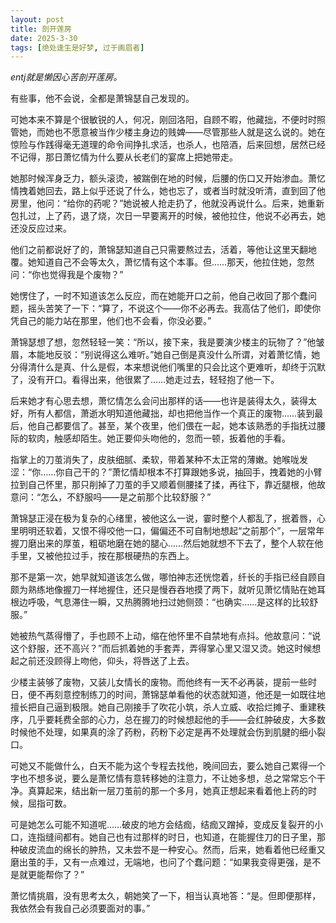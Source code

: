 ```yaml
---
layout: post
title: 剖开莲房
date: 2025-3-30
tags: [绝处逢生是好梦, 过于画眉者]
---
```


*entj就是懒因心苦剖开莲房。*

有些事，他不会说，全都是萧锦瑟自己发现的。

可她本来不算是个很敏锐的人，何况，刚回洛阳，自顾不暇，他藏拙，不便时时照管她，而她也不愿意被当作少楼主身边的贱婢——尽管那些人就是这么说的。她在惊险与作践得毫无道理的命令间挣扎求活，也杀人，也陪酒，后来回想，居然已经不记得，那日萧忆情为什么要从长老们的宴席上把她带走。

她那时候浑身乏力，额头滚烫，被踹倒在地的时候，后腰的伤口又开始渗血。萧忆情拽着她回去，路上似乎还说了什么，她也忘了，或者当时就没听清，直到回了他房里，他问：“给你的药呢？”她说被人抢走扔了，他就没再说什么。后来，她重新包扎过，上了药，退了烧，次日一早要离开的时候，被他拉住，他说不必再去，她还没反应过来。

他们之前都说好了的，萧锦瑟知道自己只需要熬过去，活着，等他让这里天翻地覆。她知道自己不会等太久，萧忆情有这个本事。但……那天，他拉住她，忽然问：“你也觉得我是个废物？”

她愣住了，一时不知道该怎么反应，而在她能开口之前，他自己收回了那个蠢问题，摇头苦笑了一下：“算了，不说这个——你不必再去。我高估了他们，即使你凭自己的能力站在那里，他们也不会看，你没必要。”

萧锦瑟想了想，忽然轻轻一笑：“所以，接下来，我是要演少楼主的玩物了？”他皱眉，本能地反驳：“别说得这么难听。”她自己倒是真没什么所谓，对着萧忆情，她分得清什么是真、什么是假，本来想说他们嘴里的只会比这个更难听，却终于沉默了，没有开口。看得出来，他很累了……她走过去，轻轻抱了他一下。

后来她才有心思去想，萧忆情怎么会问出那样的话——也许是装得太久，装得太好，所有人都信，萧逝水明知道他藏拙，却也把他当作一个真正的废物……装到最后，他自己都要信了。甚至，某个夜里，他们偎在一起，她本该熟悉的手指抚过腰际的软肉，触感却陌生。她正要仰头吻他的，忽而一顿，扳着他的手看。

指掌上的刀茧消失了，皮肤细腻、柔软，带着某种不太正常的薄嫩。她喉咙发涩：“你……你自己干的？”萧忆情却根本不打算跟她多说，抽回手，拽着她的小臂拉到自己怀里，那只削掉了刀茧的手又顺着侧腰揉了揉，再往下，靠近腿根，他故意问：“怎么，不舒服吗——是之前那个比较舒服？”

萧锦瑟正浸在极为复杂的心绪里，被他这么一说，霎时整个人都乱了，抿着唇，心里明明还软着，又恨不得咬他一口，偏偏还不可自制地想起“之前那个”，一层常年握刀磨出来的厚茧，粗砺地磨在她的腿心……然后她就想不下去了，整个人软在他手里，又被他拉过手，按在那根硬热的东西上。

那不是第一次，她早就知道该怎么做，哪怕神志还恍惚着，纤长的手指已经自顾自颇为熟练地像握刀一样地握住，还只是慢吞吞地摸了两下，就听见萧忆情贴在她耳根边呼吸，气息滞住一瞬，又热腾腾地扫过她侧颈：“也确实……是这样的比较舒服。”

她被热气蒸得懵了，手也顾不上动，缩在他怀里不自禁地有点抖。他故意问：“说这个舒服，还不高兴？”而后抓着她的手套弄，弄得掌心里又湿又烫。她这时候想起之前还没顾得上吻他，仰头，将唇送了上去。

少楼主装够了废物，又装儿女情长的废物。而他终有一天不必再装，提前一些时日，便不再刻意控制练刀的时间，萧锦瑟单看他的状态就知道，他还是一如既往地擅长把自己逼到极限。她自己刚接手了吹花小筑，杀人立威、收拾烂摊子、重建秩序，几乎要耗费全部的心力，总在握刀的时候想起他的手——会红肿破皮，大多数时候他不处理，如果真的涂了药粉，药粉下必定是再不处理就会伤到肌腱的细小裂口。

可她又不能做什么，白天不能为这个专程去找他，晚间回去，要么她自己累得一个字也不想多说，要么是萧忆情有意转移她的注意力，不让她多想，总之常常忘个干净。真算起来，结出新一层刀茧前的那一个多月，她真正想起来看着他上药的时候，屈指可数。

可是她怎么可能不知道呢……破皮的地方会结痂，结痂又蹭掉，变成反复裂开的小口，连指缝间都有。她自己也有过那样的时日，也知道，在能握住刀的日子里，那种破皮流血的绵长的肿热，又未尝不是一种安心。然而，后来，她看着他已经重又磨出茧的手，又有一点难过，无端地，也问了个蠢问题：“如果我变得更强，是不是就更能帮你了？”

萧忆情挑眉，没有思考太久，朝她笑了一下，相当认真地答：“是。但即便那样，我依然会有我自己必须要面对的事。”